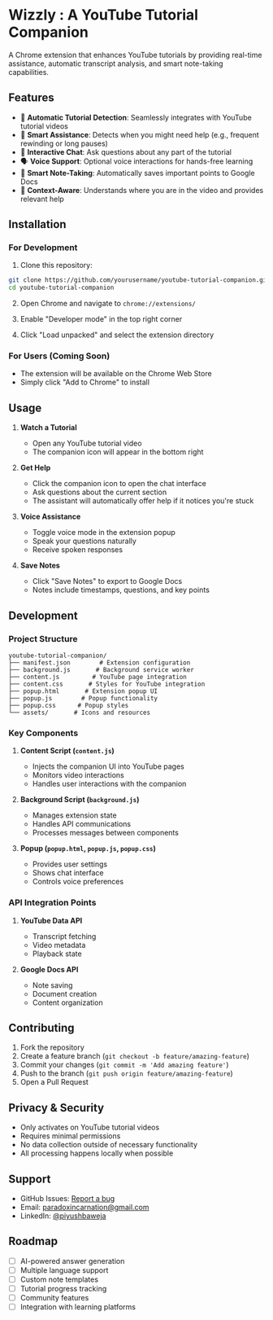 # Wizzly : A YouTube Tutorial Companion

A Chrome extension that enhances YouTube tutorials by providing real-time assistance, automatic transcript analysis, and smart note-taking capabilities.

## Features

- 🎥 **Automatic Tutorial Detection**: Seamlessly integrates with YouTube tutorial videos
- 🤖 **Smart Assistance**: Detects when you might need help (e.g., frequent rewinding or long pauses)
- 💬 **Interactive Chat**: Ask questions about any part of the tutorial
- 🗣️ **Voice Support**: Optional voice interactions for hands-free learning
- 📝 **Smart Note-Taking**: Automatically saves important points to Google Docs
- 🎯 **Context-Aware**: Understands where you are in the video and provides relevant help

## Installation

### For Development

1. Clone this repository:
```bash
git clone https://github.com/yourusername/youtube-tutorial-companion.git
cd youtube-tutorial-companion
```

2. Open Chrome and navigate to `chrome://extensions/`

3. Enable "Developer mode" in the top right corner

4. Click "Load unpacked" and select the extension directory

### For Users (Coming Soon)

- The extension will be available on the Chrome Web Store
- Simply click "Add to Chrome" to install

## Usage

1. **Watch a Tutorial**
   - Open any YouTube tutorial video
   - The companion icon will appear in the bottom right

2. **Get Help**
   - Click the companion icon to open the chat interface
   - Ask questions about the current section
   - The assistant will automatically offer help if it notices you're stuck

3. **Voice Assistance**
   - Toggle voice mode in the extension popup
   - Speak your questions naturally
   - Receive spoken responses

4. **Save Notes**
   - Click "Save Notes" to export to Google Docs
   - Notes include timestamps, questions, and key points

## Development

### Project Structure

```
youtube-tutorial-companion/
├── manifest.json        # Extension configuration
├── background.js       # Background service worker
├── content.js         # YouTube page integration
├── content.css       # Styles for YouTube integration
├── popup.html       # Extension popup UI
├── popup.js        # Popup functionality
├── popup.css      # Popup styles
└── assets/       # Icons and resources
```

### Key Components

1. **Content Script (`content.js`)**
   - Injects the companion UI into YouTube pages
   - Monitors video interactions
   - Handles user interactions with the companion

2. **Background Script (`background.js`)**
   - Manages extension state
   - Handles API communications
   - Processes messages between components

3. **Popup (`popup.html`, `popup.js`, `popup.css`)**
   - Provides user settings
   - Shows chat interface
   - Controls voice preferences

### API Integration Points

1. **YouTube Data API**
   - Transcript fetching
   - Video metadata
   - Playback state

2. **Google Docs API**
   - Note saving
   - Document creation
   - Content organization

## Contributing

1. Fork the repository
2. Create a feature branch (`git checkout -b feature/amazing-feature`)
3. Commit your changes (`git commit -m 'Add amazing feature'`)
4. Push to the branch (`git push origin feature/amazing-feature`)
5. Open a Pull Request

## Privacy & Security

- Only activates on YouTube tutorial videos
- Requires minimal permissions
- No data collection outside of necessary functionality
- All processing happens locally when possible

## Support

- GitHub Issues: [Report a bug](https://github.com/yourusername/youtube-tutorial-companion/issues)
- Email: paradoxincarnation@gmail.com
- LinkedIn: [@piyushbaweja](https://www.linkedin.com/in/piyush-baweja-604459322/)

## Roadmap

- [ ] AI-powered answer generation
- [ ] Multiple language support
- [ ] Custom note templates
- [ ] Tutorial progress tracking
- [ ] Community features
- [ ] Integration with learning platforms
